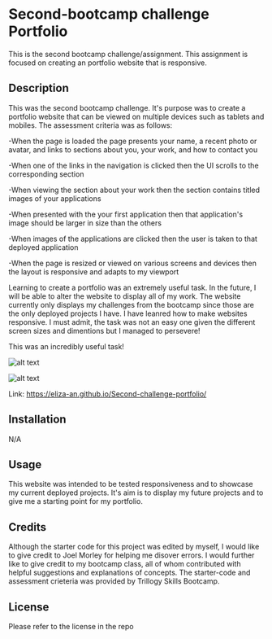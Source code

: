 # Second-bootcamp challenge Portfolio
This is the second bootcamp challenge/assignment. This assignment is focused on creating an portfolio website that is responsive.

## Description

This was the second bootcamp challenge. It's purpose was to create a portfolio website that can be viewed on multiple devices such as tablets and mobiles. The assessment criteria was as follows:

-When the page is loaded the page presents your name, a recent photo or avatar, and links to sections about you, your work, and how to contact you

-When one of the links in the navigation is clicked then the UI scrolls to the corresponding section

-When viewing the section about your work then the section contains titled images of your applications

-When presented with the your first application then that application's image should be larger in size than the others

-When images of the applications are clicked then the user is taken to that deployed application

-When the page is resized or viewed on various screens and devices then the layout is responsive and adapts to my viewport

Learning to create a portfolio was an extremely useful task. In the future, I will be able to alter the website to display all of my work. The website currently only displays my challenges from the bootcamp since those are the only deployed projects I have. 
I have leanred how to make websites responsive. I must admit, the task was not an easy one given the different screen sizes and dimentions but I managed to persevere!

This was an incredibly useful task!

![alt text](../Second-challenege-portfolio/images/322718235_1191262218177419_8214740255364535238_n.jpg)

![alt text](../Second-challenege-portfolio/images/322657468_1369339013881063_5078663907178996336_n.png)


Link: https://eliza-an.github.io/Second-challenge-portfolio/ 


## Installation

N/A


## Usage

This website was intended to be tested responsiveness and to showcase my current deployed projects. It's aim is to display my future projects and to give me a starting point for my portfolio. 

## Credits

Although the starter code for this project was edited by myself, I would like to give credit to Joel Morley for helping me disover errors.
I would further like to give credit to my bootcamp class, all of whom contributed with helpful suggestions and explanations of concepts. 
The starter-code and assessment crieteria was provided by Trillogy Skills Bootcamp. 

## License

Please refer to the license in the repo
